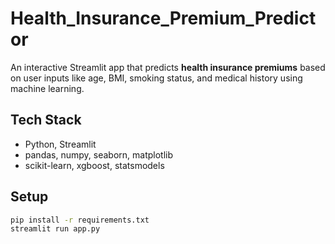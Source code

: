 # Health_Insurance_Premium_Predictor

An interactive Streamlit app that predicts **health insurance premiums** based on user inputs like age, BMI, smoking status, and medical history using machine learning.


## Tech Stack

- Python, Streamlit  
- pandas, numpy, seaborn, matplotlib  
- scikit-learn, xgboost, statsmodels

## Setup

```bash
pip install -r requirements.txt
streamlit run app.py
